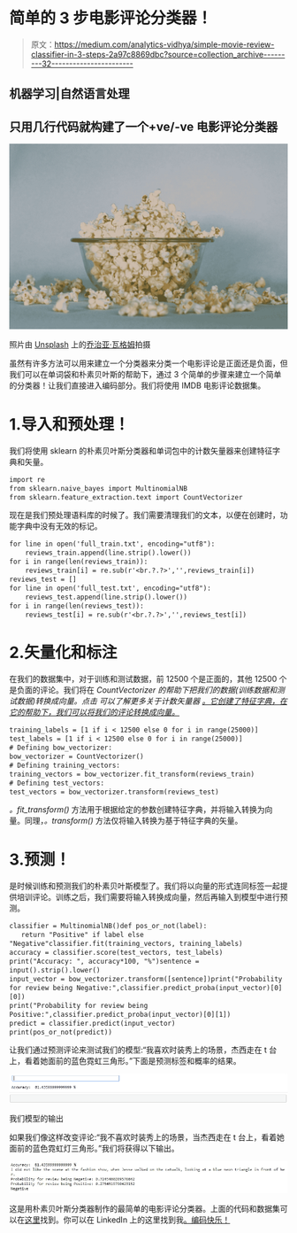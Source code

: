 # 简单的 3 步电影评论分类器！

> 原文：<https://medium.com/analytics-vidhya/simple-movie-review-classifier-in-3-steps-2a97c8869dbc?source=collection_archive---------32----------------------->

## 机器学习|自然语言处理

## 只用几行代码就构建了一个+ve/-ve 电影评论分类器

![](img/2a68ef5c695d4392416546499654d6bd.png)

照片由 [Unsplash](https://unsplash.com/?utm_source=medium&utm_medium=referral) 上的[乔治亚·瓦格姆](https://unsplash.com/@georgiavagim?utm_source=medium&utm_medium=referral)拍摄

虽然有许多方法可以用来建立一个分类器来分类一个电影评论是正面还是负面，但我们可以在单词袋和朴素贝叶斯的帮助下，通过 3 个简单的步骤来建立一个简单的分类器！让我们直接进入编码部分。我们将使用 IMDB 电影评论数据集。

# 1.导入和预处理！

我们将使用 sklearn 的朴素贝叶斯分类器和单词包中的计数矢量器来创建特征字典和矢量。

```
import re
from sklearn.naive_bayes import MultinomialNB
from sklearn.feature_extraction.text import CountVectorizer
```

现在是我们预处理语料库的时候了。我们需要清理我们的文本，以便在创建时，功能字典中没有无效的标记。

```
for line in open('full_train.txt', encoding="utf8"):
    reviews_train.append(line.strip().lower())
for i in range(len(reviews_train)):
    reviews_train[i] = re.sub(r'<br.?.?>','',reviews_train[i])
reviews_test = []
for line in open('full_test.txt', encoding="utf8"):
    reviews_test.append(line.strip().lower())
for i in range(len(reviews_test)):
    reviews_test[i] = re.sub(r'<br.?.?>','',reviews_test[i])
```

# 2.矢量化和标注

在我们的数据集中，对于训练和测试数据，前 12500 个是正面的，其他 12500 个是负面的评论。我们将在 *CountVectorizer 的帮助下把我们的数据(训练数据和测试数据)转换成向量。*点击 *可以了解更多关于*计数矢量器* [。它创建了特征字典，在它的帮助下，我们可以将我们的评论转换成向量。](https://scikit-learn.org/stable/modules/generated/sklearn.feature_extraction.text.CountVectorizer.html)*

```
training_labels = [1 if i < 12500 else 0 for i in range(25000)]
test_labels = [1 if i < 12500 else 0 for i in range(25000)]
# Defining bow_vectorizer:
bow_vectorizer = CountVectorizer()
# Defining training_vectors:
training_vectors = bow_vectorizer.fit_transform(reviews_train)
# Defining test_vectors:
test_vectors = bow_vectorizer.transform(reviews_test)
```

*。fit_transform()* 方法用于根据给定的参数创建特征字典，并将输入转换为向量。同理，*。transform()* 方法仅将输入转换为基于特征字典的矢量。

# 3.预测！

是时候训练和预测我们的朴素贝叶斯模型了。我们将以向量的形式连同标签一起提供培训评论。训练之后，我们需要将输入转换成向量，然后再输入到模型中进行预测。

```
classifier = MultinomialNB()def pos_or_not(label):
   return "Positive" if label else "Negative"classifier.fit(training_vectors, training_labels)
accuracy = classifier.score(test_vectors, test_labels)
print("Accuracy: ", accuracy*100, "%")sentence = input().strip().lower()
input_vector = bow_vectorizer.transform([sentence])print("Probability for review being Negative:",classifier.predict_proba(input_vector)[0][0])
print("Probability for review being Positive:",classifier.predict_proba(input_vector)[0][1])
predict = classifier.predict(input_vector)
print(pos_or_not(predict))
```

让我们通过预测评论来测试我们的模型:“我喜欢时装秀上的场景，杰西走在 t 台上，看着她面前的蓝色霓虹三角形。”下面是预测标签和概率的结果。

![](img/de6fa2f4d7a80ae49c5a5dfee9295ecf.png)

我们模型的输出

如果我们像这样改变评论:“我不喜欢时装秀上的场景，当杰西走在 t 台上，看着她面前的蓝色霓虹灯三角形。”我们将获得以下输出。

![](img/90a9c8a12ba626eb75116908a78daa96.png)

这是用朴素贝叶斯分类器制作的最简单的电影评论分类器。上面的代码和数据集可以在[这里](https://github.com/jackfrost1411/movie-review-classifier)找到。你可以在 LinkedIn 上的这里找到我[。编码快乐！](https://www.linkedin.com/in/dhruvil-shah-363a98173)